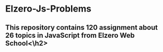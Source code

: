 # Elzero-Js-Problems
<h2>This repository contains 120 assignment about 26 topics in JavaScript from Elzero Web School<\h2>
